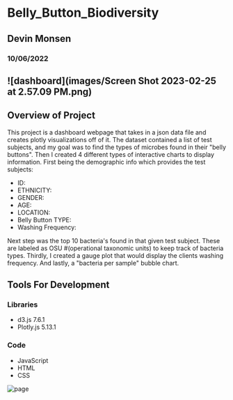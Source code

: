 # Belly_Button_Biodiversity
## Devin Monsen
### 10/06/2022
![dashboard](images/Screen Shot 2023-02-25 at 2.57.09 PM.png)
---
**Overview of Project**
---
This project is a dashboard webpage that takes in a json data file and creates plotly visualizations off of it. The dataset contained a list of test subjects, and my goal was to find the types of microbes found in their "belly buttons". Then I created 4 different types of interactive charts to display information. First being the demographic info which provides the test subjects: 
- ID: 
- ETHNICITY: 
- GENDER:
- AGE: 
- LOCATION: 
- Belly Button TYPE: 
- Washing Frequency:

Next step was the top 10 bacteria's found in that given test subject. These are labeled as OSU #(operational taxonomic units) to keep track of bacteria types. Thirdly, I created a gauge plot that would display the clients washing frequency. And lastly, a "bacteria per sample" bubble chart.

## Tools For Development

### Libraries
- d3.js 7.6.1
- Plotly.js  5.13.1


### Code
- JavaScript
- HTML
- CSS

![page](images/page.png)
